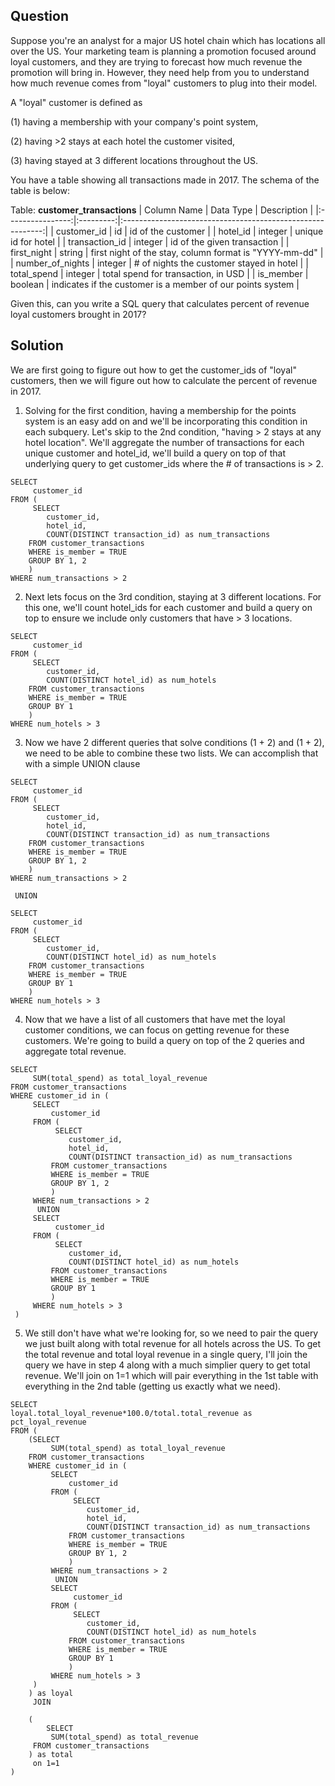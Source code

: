 ## Question
Suppose you're an analyst for a major US hotel chain which has locations all over the US. Your marketing team is planning a promotion focused around loyal customers, and they are trying to forecast how much revenue the promotion will bring in. However, they need help from you to understand how much revenue comes from "loyal" customers to plug into their model.

A "loyal" customer is defined as

(1) having a membership with your company's point system,

(2) having >2 stays at each hotel the customer visited,

(3) having stayed at 3 different locations throughout the US.

You have a table showing all transactions made in 2017. The schema of the table is below:

Table: **customer_transactions**
|    Column Name   | Data Type |                         Description                        |
|:----------------:|:---------:|:----------------------------------------------------------:|
|    customer_id   |     id    |                     id of the customer                     |
|     hotel_id     |  integer  |                     unique id for hotel                    |
|  transaction_id  |  integer  |                 id of the given transaction                |
|    first_night   |   string  |   first night of the stay, column format is "YYYY-mm-dd"   |
| number_of_nights |  integer  |          # of nights the customer stayed in hotel          |
|    total_spend   |  integer  |             total spend for transaction, in USD            |
|     is_member    |  boolean  | indicates if the customer is a member of our points system |

Given this, can you write a SQL query that calculates percent of revenue loyal customers brought in 2017?

## Solution
We are first going to figure out how to get the customer_ids of "loyal" customers, then we will figure out how to calculate the percent of revenue in 2017.

1) Solving for the first condition, having a membership for the points system is an easy add on and we'll be incorporating this condition in each subquery. Let's skip to the 2nd condition, "having > 2 stays at any hotel location". We'll aggregate the number of transactions for each unique customer and hotel_id, we'll build a query on top of that underlying query to get customer_ids where the # of transactions is > 2.

```
SELECT
     customer_id
FROM (
     SELECT
        customer_id,
        hotel_id,
        COUNT(DISTINCT transaction_id) as num_transactions
    FROM customer_transactions
    WHERE is_member = TRUE
    GROUP BY 1, 2
    )
WHERE num_transactions > 2
```

2) Next lets focus on the 3rd condition, staying at 3 different locations. For this one, we'll count hotel_ids for each customer and build a query on top to ensure we include only customers that have > 3 locations.

```
SELECT
     customer_id
FROM (
     SELECT
        customer_id,
        COUNT(DISTINCT hotel_id) as num_hotels
    FROM customer_transactions
    WHERE is_member = TRUE
    GROUP BY 1
    )
WHERE num_hotels > 3
```

3) Now we have 2 different queries that solve conditions (1 + 2) and (1 + 2), we need to be able to combine these two lists. We can accomplish that with a simple UNION clause

```
SELECT
     customer_id
FROM (
     SELECT
        customer_id,
        hotel_id,
        COUNT(DISTINCT transaction_id) as num_transactions
    FROM customer_transactions
    WHERE is_member = TRUE
    GROUP BY 1, 2
    )
WHERE num_transactions > 2

 UNION

SELECT
     customer_id
FROM (
     SELECT
        customer_id,
        COUNT(DISTINCT hotel_id) as num_hotels
    FROM customer_transactions
    WHERE is_member = TRUE
    GROUP BY 1
    )
WHERE num_hotels > 3
```

4. Now that we have a list of all customers that have met the loyal customer conditions, we can focus on getting revenue for these customers. We're going to build a query on top of the 2 queries and aggregate total revenue.

```
SELECT
     SUM(total_spend) as total_loyal_revenue
FROM customer_transactions
WHERE customer_id in (
     SELECT
         customer_id
     FROM (
          SELECT
             customer_id,
             hotel_id,
             COUNT(DISTINCT transaction_id) as num_transactions
         FROM customer_transactions
         WHERE is_member = TRUE
         GROUP BY 1, 2
         )
     WHERE num_transactions > 2
      UNION
     SELECT
          customer_id
     FROM (
          SELECT
             customer_id,
             COUNT(DISTINCT hotel_id) as num_hotels
         FROM customer_transactions
         WHERE is_member = TRUE
         GROUP BY 1
         )
     WHERE num_hotels > 3
 )
 ```

 5) We still don't have what we're looking for, so we need to pair the query we just built along with total revenue for all hotels across the US. To get the total revenue and total loyal revenue in a single query, I'll join the query we have in step 4 along with a much simplier query to get total revenue. We'll join on 1=1 which will pair everything in the 1st table with everything in the 2nd table (getting us exactly what we need).

 ```
 SELECT
 loyal.total_loyal_revenue*100.0/total.total_revenue as pct_loyal_revenue
FROM (
     (SELECT
          SUM(total_spend) as total_loyal_revenue
     FROM customer_transactions
     WHERE customer_id in (
          SELECT
              customer_id
          FROM (
               SELECT
                  customer_id,
                  hotel_id,
                  COUNT(DISTINCT transaction_id) as num_transactions
              FROM customer_transactions
              WHERE is_member = TRUE
              GROUP BY 1, 2
              )
          WHERE num_transactions > 2
           UNION
          SELECT
               customer_id
          FROM (
               SELECT
                  customer_id,
                  COUNT(DISTINCT hotel_id) as num_hotels
              FROM customer_transactions
              WHERE is_member = TRUE
              GROUP BY 1
              )
          WHERE num_hotels > 3
      )
     ) as loyal
      JOIN

     (
         SELECT
          SUM(total_spend) as total_revenue
      FROM customer_transactions
     ) as total
      on 1=1
)
 ```
